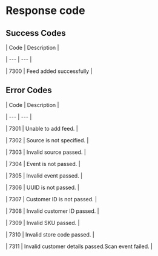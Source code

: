 # Response code

## Success Codes

| Code | Description |

| --- | --- |

| 7300 | Feed added successfully |



## Error Codes

| Code | Description |

| --- | --- |

| 7301 | Unable to add feed. |

| 7302 | Source is not specified. |

| 7303 | Invalid source passed. |

| 7304 | Event is not passed. |

| 7305 | Invalid event passed. |

| 7306 | UUID is not passed. |

| 7307 | Customer ID is not passed. |

| 7308 | Invalid customer ID passed. |

| 7309 | Invalid SKU passed. |

| 7310 | Invalid store code passed. |

| 7311 | Invalid customer details passed.Scan event failed. |

